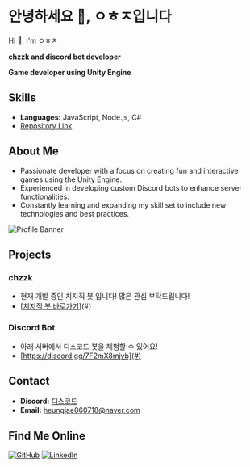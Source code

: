 # 안녕하세요 👋, ㅇㅎㅈ입니다
Hi 👋, I'm ㅇㅎㅈ

**chzzk and discord bot developer**

**Game developer using Unity Engine**

## Skills
- **Languages:** JavaScript, Node.js, C#
- [Repository Link](#)

## About Me
- Passionate developer with a focus on creating fun and interactive games using the Unity Engine.
- Experienced in developing custom Discord bots to enhance server functionalities.
- Constantly learning and expanding my skill set to include new technologies and best practices.

![Profile Banner](https://via.placeholder.com/1200x400.png?text=Welcome+to+my+GitHub)

## Projects
### chzzk
- 현재 개발 중인 치지직 봇 입니다! 많은 관심 부탁드립니다!
- [[치지직 봇 바로가기](https://chzzk.naver.com/2ee5134cd4295162782a87e9ff87c3a3)](#)

### Discord Bot
- 아래 서버에서 디스코드 봇을 체험할 수 있어요!
- [https://discord.gg/7F2mX8mjyb](#)

## Contact
- **Discord:** [디스코드](https://discord.gg/7F2mX8mjyb)
- **Email:** heungjae060718@naver.com

## Find Me Online
[![GitHub](https://img.shields.io/badge/GitHub-100000?style=for-the-badge&logo=github&logoColor=white)](https://github.com/your_username)
[![LinkedIn](https://img.shields.io/badge/LinkedIn-0077B5?style=for-the-badge&logo=linkedin&logoColor=white)](https://www.linkedin.com/in/your_username)
